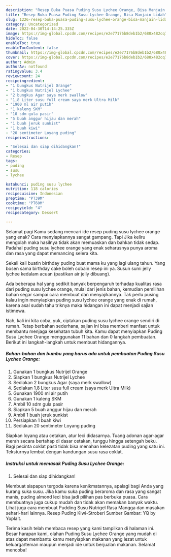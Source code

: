 ```yaml
---
description: "Resep Buka Puasa Puding Susu Lychee Orange, Bisa Manjain Lidah"
title: "Resep Buka Puasa Puding Susu Lychee Orange, Bisa Manjain Lidah"
slug: 1226-resep-buka-puasa-puding-susu-lychee-orange-bisa-manjain-lidah
category: Uncategorized
date: 2022-04-30T14:14:25.335Z
image: https://img-global.cpcdn.com/recipes/e2e77176b8deb1b2/680x482cq70/puding-susu-lychee-orange-foto-resep-utama.jpg
hideToc: false
enableToc: true
enableTocContent: false
thumbnail: https://img-global.cpcdn.com/recipes/e2e77176b8deb1b2/680x482cq70/puding-susu-lychee-orange-foto-resep-utama.jpg
cover: https://img-global.cpcdn.com/recipes/e2e77176b8deb1b2/680x482cq70/puding-susu-lychee-orange-foto-resep-utama.jpg
author: Admin
authorAv: notfound
ratingvalue: 3.4
reviewcount: 24
recipeingredient:
- "1 bungkus Nutrijel Orange"
- "1 bungkus Nutrijel Lychee"
- "2 bungkus Agar saya merk swallow"
- "1,8 Liter susu full cream saya merk Ultra Milk"
- "1900 ml air putih"
- "1 kaleng SKM"
- "10 sdm gula pasir"
- "5 buah anggur hijau dan merah"
- "1 buah jeruk sunkist"
- "1 buah kiwi"
- "20 sentimeter Loyang puding"
recipeinstructions:

- "Selesai dan siap dihidangkan!"
categories:
- Resep
tags:
- puding
- susu
- lychee

katakunci: puding susu lychee 
nutrition: 118 calories
recipecuisine: Indonesian
preptime: "PT39M"
cooktime: "PT60M"
recipeyield: "4"
recipecategory: Dessert

---
```



Selamat pagi Kamu sedang mencari ide resep puding susu lychee orange yang enak? Cara menyiapkannya sangat gampang. Tapi Jika keliru mengolah maka hasilnya tidak akan memuaskan dan bahkan tidak sedap. Padahal puding susu lychee orange yang enak seharusnya punya aroma dan rasa yang dapat memancing selera kita.


Sekali kali buatin birthday puding buat mama ku yang lagi ulang tahun. Yang bosen sama birthday cake boleh cobain resep ini ya. Susun sumi jelly lychee kedalam acuan (pastikan air jelly dibuang).

Ada beberapa hal yang sedikit banyak berpengaruh terhadap kualitas rasa dari puding susu lychee orange, mulai dari jenis bahan, kemudian pemilihan bahan segar sampai cara membuat dan menyajikannya. Tak perlu pusing kalau ingin menyiapkan puding susu lychee orange yang enak di rumah, karena asal sudah tahu triknya maka hidangan ini dapat menjadi sajian istimewa.


Nah, kali ini kita coba, yuk, ciptakan puding susu lychee orange sendiri di rumah. Tetap berbahan sederhana, sajian ini bisa memberi manfaat untuk membantu menjaga kesehatan tubuh kita. Kamu dapat menyiapkan Puding Susu Lychee Orange menggunakan 11 bahan dan 0 langkah pembuatan. Berikut ini langkah-langkah untuk membuat hidangannya.

<!--inarticleads1-->

##### Bahan-bahan dan bumbu yang harus ada untuk pembuatan Puding Susu Lychee Orange:

1. Gunakan 1 bungkus Nutrijel Orange
1. Siapkan 1 bungkus Nutrijel Lychee
1. Sediakan 2 bungkus Agar (saya merk swallow)
1. Sediakan 1,8 Liter susu full cream (saya merk Ultra Milk)
1. Gunakan 1900 ml air putih
1. Gunakan 1 kaleng SKM
1. Ambil 10 sdm gula pasir
1. Siapkan 5 buah anggur hijau dan merah
1. Ambil 1 buah jeruk sunkist
1. Persiapkan 1 buah kiwi
1. Sediakan 20 sentimeter Loyang puding


Siapkan loyang atau cetakan, atur leci didasarnya. Tuang adonan agar-agar merah secara bertahap di dasar cetakan, tunggu hingga setengah beku. Bagi pecinta coklat pasti tidak bisa menahan kelezatan puding yang satu ini. Teksturnya lembut dengan kandungan susu rasa coklat. 

<!--inarticleads2-->

##### Instruksi untuk memasak Puding Susu Lychee Orange:


1. Selesai dan siap dihidangkan!

Membuat siapapun tergoda karena kenikmatannya, apalagi bagi Anda yang kurang suka susu. Jika kamu suka puding beraroma dan rasa yang sangat manis, puding almond leci bisa jadi pilihan pas berbuka puasa. Cara membuatnya juga cukup mudah dan tidak akan memakan banyak waktu. Lihat juga cara membuat Pudding Susu Nutrigel Rasa Mangga dan masakan sehari-hari lainnya. Resep Puding Kiwi-Stroberi Sumber Gambar: YQ by Yoplait. 

Terima kasih telah membaca resep yang kami tampilkan di halaman ini. Besar harapan kami, olahan Puding Susu Lychee Orange yang mudah di atas dapat membantu kamu menyiapkan makanan yang lezat untuk keluarga/teman maupun menjadi ide untuk berjualan makanan. Selamat mencoba!
